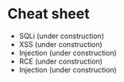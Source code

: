 # Cheat sheet

- SQLi (under construction)
- XSS (under construction)
- Injection (under construction)
- RCE (under construction)
- Injection (under construction)


